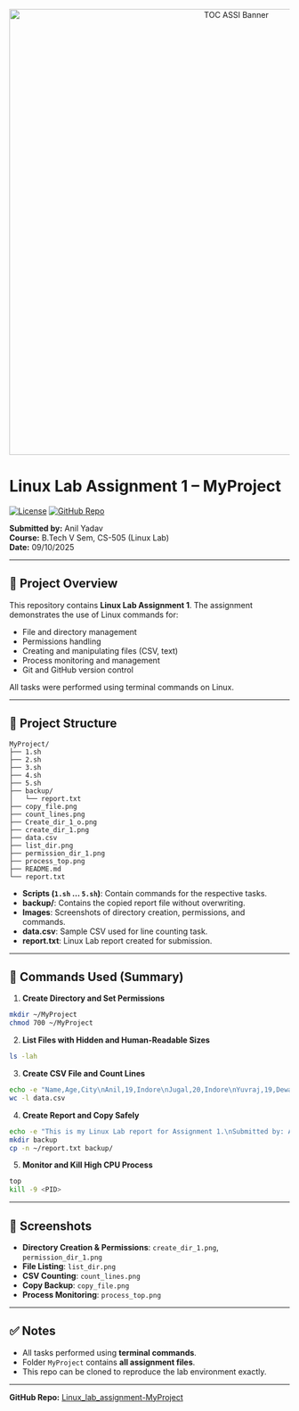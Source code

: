 <p align="center">
  <img src="banner.png" alt="TOC ASSI Banner" width="800">
</p>

# Linux Lab Assignment 1 – MyProject

[![License](https://img.shields.io/badge/License-MIT-red)](https://github.com/AnilYadav17/Linux_lab_assignment-MyProject)
[![GitHub Repo](https://img.shields.io/badge/GitHub-Repository-blue)](https://github.com/AnilYadav17/Linux_lab_assignment-MyProject)

**Submitted by:** Anil Yadav  
**Course:** B.Tech V Sem, CS-505 (Linux Lab)  
**Date:** 09/10/2025

---

## 📝 Project Overview
This repository contains **Linux Lab Assignment 1**. The assignment demonstrates the use of Linux commands for:

- File and directory management  
- Permissions handling  
- Creating and manipulating files (CSV, text)  
- Process monitoring and management  
- Git and GitHub version control  

All tasks were performed using terminal commands on Linux.

---

## 📂 Project Structure

```
MyProject/
├── 1.sh
├── 2.sh
├── 3.sh
├── 4.sh
├── 5.sh
├── backup/
│   └── report.txt
├── copy_file.png
├── count_lines.png
├── Create_dir_1_o.png
├── create_dir_1.png
├── data.csv
├── list_dir.png
├── permission_dir_1.png
├── process_top.png
├── README.md
└── report.txt
```

- **Scripts (`1.sh` … `5.sh`)**: Contain commands for the respective tasks.  
- **backup/**: Contains the copied report file without overwriting.  
- **Images**: Screenshots of directory creation, permissions, and commands.  
- **data.csv**: Sample CSV used for line counting task.  
- **report.txt**: Linux Lab report created for submission.

---

## 🚀 Commands Used (Summary)

1. **Create Directory and Set Permissions**
```bash
mkdir ~/MyProject
chmod 700 ~/MyProject
```

2. **List Files with Hidden and Human-Readable Sizes**
```bash
ls -lah
```

3. **Create CSV File and Count Lines**
```bash
echo -e "Name,Age,City\nAnil,19,Indore\nJugal,20,Indore\nYuvraj,19,Dewas" > data.csv
wc -l data.csv
```

4. **Create Report and Copy Safely**
```bash
echo -e "This is my Linux Lab report for Assignment 1.\nSubmitted by: Anil Yadav" > ~/report.txt
mkdir backup
cp -n ~/report.txt backup/
```

5. **Monitor and Kill High CPU Process**
```bash
top
kill -9 <PID>
```

---

## 📸 Screenshots

- **Directory Creation & Permissions**: `create_dir_1.png`, `permission_dir_1.png`  
- **File Listing**: `list_dir.png`  
- **CSV Counting**: `count_lines.png`  
- **Copy Backup**: `copy_file.png`  
- **Process Monitoring**: `process_top.png`

---

## ✅ Notes

- All tasks performed using **terminal commands**.  
- Folder `MyProject` contains **all assignment files**.  
- This repo can be cloned to reproduce the lab environment exactly.

---

**GitHub Repo:** [Linux_lab_assignment-MyProject](https://github.com/AnilYadav17/Linux_lab_assignment-MyProject)

